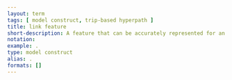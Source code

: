 ```yaml
---
layout: term
tags: [ model construct, trip-based hyperpath ]
title: link feature
short-description: A feature that can be accurately represented for an individual link (e.g. in-vehicle-time, wait-time, walk-time).  Some features, like fares, can be represented at a link level, but may not be accurate if used without understanding of the entire path due to dependent features such as maximum fares or transfers.
notation:  
example: .
type: model construct
alias: .
formats: []
---
```

